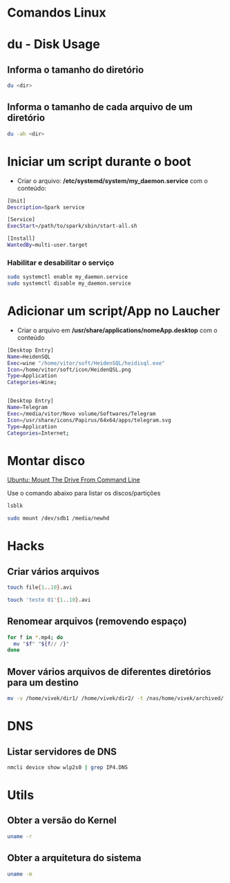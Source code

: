 # Comandos Linux

# du - Disk Usage

## Informa o tamanho do diretório

```sh
du <dir>
```

## Informa o tamanho de cada arquivo de um diretório

```sh
du -ah <dir>
```

# Iniciar um script durante o boot

- Criar o arquivo: **/etc/systemd/system/my_daemon.service** com o conteúdo:

```sh
[Unit]
Description=Spark service

[Service]
ExecStart=/path/to/spark/sbin/start-all.sh

[Install]
WantedBy=multi-user.target
```

### Habilitar e desabilitar o serviço

```sh
sudo systemctl enable my_daemon.service
sudo systemctl disable my_daemon.service
```

# Adicionar um script/App no Laucher

- Criar o arquivo em **/usr/share/applications/nomeApp.desktop** com o conteúdo

```sh
[Desktop Entry]
Name=HeidenSQL
Exec=wine "/home/vitor/soft/HeidenSQL/heidisql.exe"
Icon=/home/vitor/soft/icon/HeidenQSL.png
Type=Application
Categories=Wine;


[Desktop Entry]
Name=Telegram
Exec=/media/vitor/Novo volume/Softwares/Telegram
Icon=/usr/share/icons/Papirus/64x64/apps/telegram.svg
Type=Application
Categories=Internet;
```

# Montar disco

[Ubuntu: Mount The Drive From Command Line](https://www.cyberciti.biz/faq/mount-drive-from-command-line-ubuntu-linux/)

Use o comando abaixo para listar os discos/partições

```sh
lsblk
```

```sh
sudo mount /dev/sdb1 /media/newhd
```

# Hacks

## Criar vários arquivos

```sh
touch file{1..10}.avi

touch 'teste 01'{1..10}.avi
```

## Renomear arquivos (removendo espaço)

```sh
for f in *.mp4; do
  mv "$f" "${f// /}"
done
```

## Mover vários arquivos de diferentes diretórios para um destino

```sh
mv -v /home/vivek/dir1/ /home/vivek/dir2/ -t /nas/home/vivek/archived/
```

# DNS

## Listar servidores de DNS

```sh
nmcli device show wlp2s0 | grep IP4.DNS
```

# Utils

## Obter a versão do Kernel

```sh
uname -r
```

## Obter a arquitetura do sistema

```sh
uname -m
```
